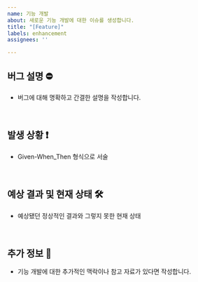 ```yaml
---
name: 기능 개발
about: 새로운 기능 개발에 대한 이슈를 생성합니다.
title: "[Feature]"
labels: enhancement
assignees: ''

---
```


## 버그 설명 ⛔

- 버그에 대해 명확하고 간결한 설명을 작성합니다.

<br>

## 발생 상황 ❗

- Given-When_Then 형식으로 서술

<br>

## 예상 결과 및 현재 상태 🛠

- 예상됐던 정상적인 결과와 그렇지 못한 현재 상태

<br>

## 추가 정보 📎

- 기능 개발에 대한 추가적인 맥락이나 참고 자료가 있다면 작성합니다.
